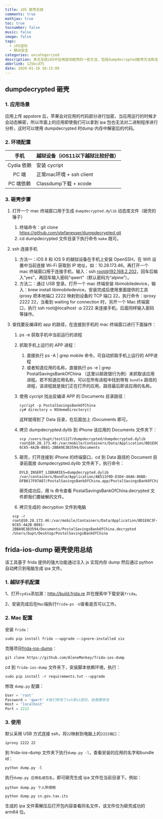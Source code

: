 ```yaml
---
title: iOS 砸壳总结
comments: true
mathjax: true
toc: true
tocnumber: false
music: false
image: false
tags:
  - iOS逆向
  - 移动安全
categories: uncategorized
description: 本文总结iOS中应用逆向砸壳的一些方法，包括dumpdecrypted砸壳方法和支持版本更高的frida-ios-dump 砸壳方法。
abbrlink: 125bcd75
date: 2020-01-16 10:15:09
---
```




## dumpdecrypted 砸壳



### 1. 应用场景

应用上传 appstore 后，苹果会对应用的代码部分进行加密，当应用运行的时候才会动态解密，所以市面上的应用即使我们可以拿到 ipa 包也无法对二进制程序进行分析，这时可以使用 dumpdecrypted 时dump 内存中解密后的代码。



### 2. 环境配置

|    手机    | 越狱设备（iOS11以下越狱比较好做） |
| :--------: | --------------------------------- |
| Cydia 依赖 | 安装 cycript                      |
|   PC 端    | 正常mac环境 + ssh client          |
| PC 端依赖  | Classdump下载 + xcode             |



### 3. 砸壳步骤

1. 打开一个 mac 终端窗口用于生成 `dumpdecrypted.dylib` 动态库文件（砸壳的锤子）

   1. 终端命令：git clone https://github.com/stefanesser/dumpdecrypted.git
   2. cd dumpdecrypted 文件目录下执行命令 `make` 既可。

2. ssh 连接手机

   1. 方法一：iOS 8 和 iOS 9 的越狱设备在手机上安装 OpenSSH，在 Wifi 设置中当前连接 Wi-Fi 获取到 IP 地址，如：10.28.173.46。再打开一个 mac 终端窗口用于连接手机，输入：ssh root@192.168.2.202，回车后输入”yes"，再回车输入密码"qwert"（默认密码为“alpine”）。
   2. 方法二：通过 USB 登录。打开一个 mac 终端安装 libimobiledevice，输入：brew install libimobiledevice，安装完成后使用里面提供的工具 iproxy 把本地端口 2222 映射到设备的 TCP 端口 22，执行命令：iproxy 2222 22，当看到 waiting for connection 时，另开一个 Mac 终端窗口，执行 ssh root@localhost -p 2222 来连接手机，后面同样输入密码等操作。

3. 查找要反编译的 app 的路径，在连接到手机的 mac 终端窗口进行下面操作：

   1. ps -e 获取手机中当前运行的进程

   2. 抓取手机上运行的 APP 进程：

      1. 直接执行 ps -A | grep mobile 命令，可自动抓取手机上运行的 APP进程
      2. 或者知道应用的名称，直接执行 ps -e | grep PostalSavingsBankOfChina （这里以邮政银行为例）来抓取该应用进程。若不知道应用名称，可以在所有进程中找到带有 `bundle` 路径的进程，该进程就是我们正在打开的应用，路径最后即该应用的名称。

   3. 使用 cycript 找出反编译 APP 的 Documents 目录路径：

      ```  
      cycript -p PostalSavingsBankOfChina 
      cy# directory = NSHomeDirectory()
      ```

      这样就得到了 Data 目录，在后面加上 /Documents 即可。

   4. 拷贝 dumpdecrypted.dylib 到 iPhone 该应用的 Documents 文件夹下：

      ```
      scp /users/bupt/test1127/dumpdecrypted/dumpdecrypted.dylib root@10.28.173.46:/var/mobile/Containers/Data/Application/BD1E0C3F-6C65-4A2B-B881-2BBA9E3B3594/Documents
      ```

   5. 砸壳，打开连接到 iPhone 的终端窗口，cd 到 Data 路径的 Document 目录前面放 dumpdecrypted.dylib 文件夹下，执行命令：

      ```
      DYLD_INSERT_LIBRARIES=dumpdecrypted.dylib /var/containers/Bundle/Application/AB511F0D-D3D4-46A6-86BD-DFB017F07A87/PostalSavingsBankOfChina.app/PostalSavingsBankOfChina
      ```

      砸壳成功后，用 ls 命令查看 PostalSavingsBankOfChina.decrypted 文件即我们要破解的文件。

   6. 拷贝生成的 decryption 文件到电脑

     ```
     scp -r root@10.28.173.46:/var/mobile/Containers/Data/Application/BD1E0C3F-6C65-4A2B-B881-2BBA9E3B3594/Documents/PostalSavingsBankOfChina.decrypted /Users/bupt/Desktop/PostalSavingsBankOfChina
     ```

     

## frida-ios-dump 砸壳使用总结

   该工具基于 frida 提供的强大功能通过注入 js 实现内存 dump 然后通过 python 自动拷贝到电脑生成 ipa 文件。

   

### 1. 越狱手机配置

   1、打开`cydia`添加源：http://build.frida.re 并在搜索中下载安装`frida`。

   2、安装完成后在`Mac`端执行`frida-ps -U`查看是否可以工作。

   

### 2. Mac 配置

   安装 `frida`：

   ```
   sudo pip install frida –-upgrade –-ignore-installed six
   ```

   克隆项目[frida-ios-dump](https://github.com/AloneMonkey/frida-ios-dump)：

   ```
   git clone https://github.com/AloneMonkey/frida-ios-dump
   ```

   cd 到 `frida-ios-dump` 文件夹下，安装脚本依赖环境，执行：

   ```
   sudo pip install -r requirements.txt --upgrade
   ```

   修改 `dump.py` 配置：

   ```python
   User = 'root'
   Password = 'qwert' #我们修改了ssh默认密码，故需要修改
   Host = 'localhost'
   Port = 2222
   ```

   

### 3. 使用

   默认采用 USB 方式连接 ssh，将`22`映射到电脑上的`2222端口`：

   ```
   iproxy 2222 22
   ```

   到 frida-ios-dump 文件夹下执行`dump.py -l`，查看安装的应用的名字和bundle id：

   ```
   python dump.py -l
   ```

   执行`dump.py 应用名或包名`，即可砸壳生成 ipa 文件在当前目录下。例如：

   ```
   python dump.py 个人所得税
   ```

   ```
   python dump.py cn.gov.tax.its
   ```

   生成的 ipa 文件需解压后打开包内容查看同名文件，该文件仅为砸壳成功的 arm64 位。